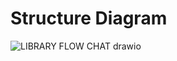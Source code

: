 # Structure Diagram
![LIBRARY FLOW CHAT drawio](https://user-images.githubusercontent.com/94165024/142676224-bdf0998d-86a2-485a-8aba-8c3209c1db2d.png)
